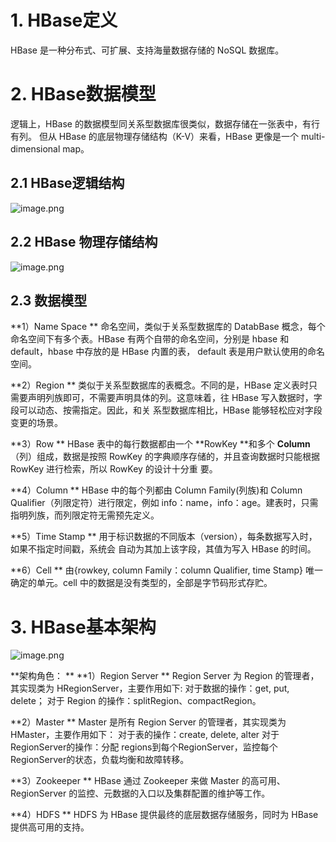 # 1. HBase定义
HBase 是一种分布式、可扩展、支持海量数据存储的 NoSQL 数据库。 
# 2. HBase数据模型
逻辑上，HBase 的数据模型同关系型数据库很类似，数据存储在一张表中，有行有列。 但从 HBase 的底层物理存储结构（K-V）来看，HBase 更像是一个 multi-dimensional map。 
## 2.1 HBase逻辑结构
![image.png](https://cdn.nlark.com/yuque/0/2022/png/25452040/1649695211846-23fa490f-08fd-406f-b0f5-aeb419e64306.png#clientId=u66838846-09bb-4&crop=0&crop=0&crop=1&crop=1&from=paste&height=470&id=uade5d78a&margin=%5Bobject%20Object%5D&name=image.png&originHeight=470&originWidth=957&originalType=binary&ratio=1&rotation=0&showTitle=false&size=107174&status=done&style=none&taskId=u9074c8d7-9db6-47d5-9598-e3b08de6334&title=&width=957)
## 2.2 HBase 物理存储结构
![image.png](https://cdn.nlark.com/yuque/0/2022/png/25452040/1649695269124-cd97064c-ae89-4a2b-b67a-941ed697a1cf.png#clientId=u66838846-09bb-4&crop=0&crop=0&crop=1&crop=1&from=paste&height=449&id=u73676993&margin=%5Bobject%20Object%5D&name=image.png&originHeight=449&originWidth=938&originalType=binary&ratio=1&rotation=0&showTitle=false&size=94146&status=done&style=none&taskId=u389806e5-8ac3-4fe2-b5c7-838b64c55f7&title=&width=938)
## 2.3 数据模型  
**1）Name Space **
命名空间，类似于关系型数据库的 DatabBase 概念，每个命名空间下有多个表。HBase 有两个自带的命名空间，分别是 hbase 和 default，hbase 中存放的是 HBase 内置的表， default 表是用户默认使用的命名空间。 

**2）Region **
类似于关系型数据库的表概念。不同的是，HBase 定义表时只需要声明列族即可，不需要声明具体的列。这意味着，往 HBase 写入数据时，字段可以动态、按需指定。因此，和关 系型数据库相比，HBase 能够轻松应对字段变更的场景。 

**3）Row **
HBase 表中的每行数据都由一个 **RowKey **和多个 **Column**（列）组成，数据是按照 RowKey 的字典顺序存储的，并且查询数据时只能根据 RowKey 进行检索，所以 RowKey 的设计十分重 要。 

**4）Column **
HBase 中的每个列都由 Column Family(列族)和 Column Qualifier（列限定符）进行限定，例如 info：name，info：age。建表时，只需指明列族，而列限定符无需预先定义。 

**5）Time Stamp **
用于标识数据的不同版本（version），每条数据写入时，如果不指定时间戳，系统会 自动为其加上该字段，其值为写入 HBase 的时间。

**6）Cell **
由{rowkey, column Family：column Qualifier, time Stamp} 唯一确定的单元。cell 中的数据是没有类型的，全部是字节码形式存贮。
# 3. HBase基本架构
![image.png](https://cdn.nlark.com/yuque/0/2022/png/25452040/1649695459866-22e28095-8586-478e-a1d9-6eaaf1cfb697.png#clientId=u66838846-09bb-4&crop=0&crop=0&crop=1&crop=1&from=paste&height=480&id=uc47cd4b4&margin=%5Bobject%20Object%5D&name=image.png&originHeight=480&originWidth=962&originalType=binary&ratio=1&rotation=0&showTitle=false&size=82002&status=done&style=none&taskId=u2dc2fe54-50d9-4519-877c-510f7bf8d2b&title=&width=962)

**架构角色： **
**1）Region Server **
Region Server 为 Region 的管理者，其实现类为 HRegionServer，主要作用如下: 
对于数据的操作：get, put, delete； 
对于 Region 的操作：splitRegion、compactRegion。 

**2）Master **
Master 是所有 Region Server 的管理者，其实现类为 HMaster，主要作用如下： 
对于表的操作：create, delete, alter 
对于 RegionServer的操作：分配 regions到每个RegionServer，监控每个 RegionServer的状态，负载均衡和故障转移。 

**3）Zookeeper **
HBase 通过 Zookeeper 来做 Master 的高可用、RegionServer 的监控、元数据的入口以及集群配置的维护等工作。 

**4）HDFS **
HDFS 为 HBase 提供最终的底层数据存储服务，同时为 HBase 提供高可用的支持。
